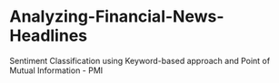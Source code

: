 # Analyzing-Financial-News-Headlines
Sentiment Classification using Keyword-based approach and Point of Mutual Information - PMI 
